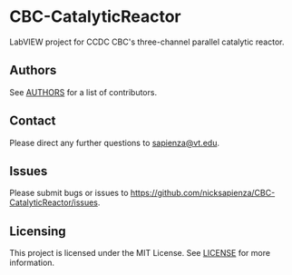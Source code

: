 # CBC-CatalyticReactor

LabVIEW project for CCDC CBC's three-channel parallel catalytic reactor.

## Authors

See [AUTHORS](https://github.com/nicksapienza/CBC-CatalyticReactor/blob/master/AUTHORS) for a list of contributors.

## Contact

Please direct any further questions to <sapienza@vt.edu>.

## Issues

Please submit bugs or issues to <https://github.com/nicksapienza/CBC-CatalyticReactor/issues>.

## Licensing

This project is licensed under the MIT License. See [LICENSE](https://github.com/nicksapienza/CBC-CatalyticReactor/blob/master/LICENSE) for more information.
